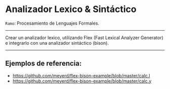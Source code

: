 # Analizador Lexico & Sintáctico

`Ramo`: Procesamiento de Lenguajes Formales.

---

Crear un analizador lexico, utilizando Flex (Fast Lexical Analyzer Generator) e integrarlo con una analizador sintáctico (bison).

---

## Ejemplos de referencia:

* https://github.com/meyerd/flex-bison-example/blob/master/calc.l
* https://github.com/meyerd/flex-bison-example/blob/master/calc.y
